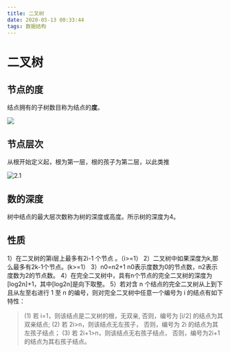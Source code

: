 ```yaml
---
title: 二叉树
date: 2020-05-13 00:33:44
tags: 数据结构
---
```


<!-- more -->

# 二叉树

## 节点的度

结点拥有的子树数目称为结点的**度**。

![](https://gitee.com/inag0000/image-bed/raw/master/blog-image/7043118-cfa7c45bb8f1e332.png)

## 节点层次

从根开始定义起，根为第一层，根的孩子为第二层，以此类推

![2.1](https://gitee.com/inag0000/image-bed/raw/master/blog-image/7043118-7c9318a6f5c1349d.png)

## 数的深度

树中结点的最大层次数称为树的深度或高度。所示树的深度为4。

## 性质

1）在二叉树的第i层上最多有2i-1 个节点 。（i>=1）
 2）二叉树中如果深度为k,那么最多有2k-1个节点。(k>=1）
 3）n0=n2+1  n0表示度数为0的节点数，n2表示度数为2的节点数。
 4）在完全二叉树中，具有n个节点的完全二叉树的深度为[log2n]+1，其中[log2n]是向下取整。
 5）若对含 n 个结点的完全二叉树从上到下且从左至右进行 1 至 n 的编号，则对完全二叉树中任意一个编号为 i 的结点有如下特性：

> (1) 若 i=1，则该结点是二叉树的根，无双亲, 否则，编号为 [i/2] 的结点为其双亲结点;
>  (2) 若 2i>n，则该结点无左孩子，  否则，编号为 2i 的结点为其左孩子结点；
>  (3) 若 2i+1>n，则该结点无右孩子结点，  否则，编号为2i+1 的结点为其右孩子结点。



